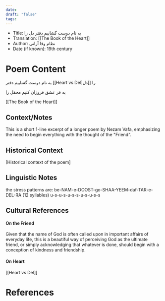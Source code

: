 ```yaml
---
date: 
draft: "false"
tags:
---
```


- Title: به نام دوست گشاییم دفتر دل را
- Translation: [[The Book of the Heart]]
- Author: نظام وفا آرانی
- Date (if known): 19th century


# Poem Content

به نام دوست گشاییم دفتر [[Heart vs Del|دل]]  را

به فر عشق فروزان کنیم محفل  را

[[The Book of the Heart]]

## Context/Notes

This is a short 1-line excerpt of a longer poem by Nezam Vafa, emphasizing the need to begin everything with the thought of the "Friend". 

## Historical Context
[Historical context of the poem]

## Linguistic Notes
the stress patterns are: 
be-NAM-e-DOOST-go-SHAA-YEEM-daf-TAR-e-DEL-RA (12 syllables)
u-s-u-s-u-s-s-u-s-u-s-s 

## Cultural References

#### On the Friend
Given that the name of God is often called upon in important affairs of everyday life, this is a beautiful way of perceiving God as the ultimate friend, or simply acknowledging that whatever is done, should begin with a conception of kindness and friendship.

#### On Heart
[[Heart vs Del]]
# References


